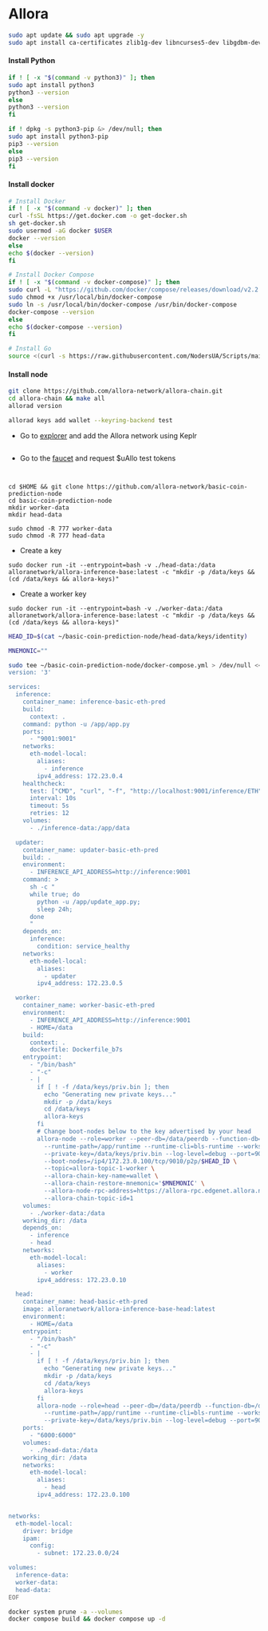 # Allora

```bash
sudo apt update && sudo apt upgrade -y
sudo apt install ca-certificates zlib1g-dev libncurses5-dev libgdbm-dev libnss3-dev curl git wget make -y
```

#### Install Python <a href="#install-docker" id="install-docker"></a>

```bash
if ! [ -x "$(command -v python3)" ]; then
sudo apt install python3
python3 --version
else
python3 --version
fi
```

```bash
if ! dpkg -s python3-pip &> /dev/null; then
sudo apt install python3-pip
pip3 --version
else
pip3 --version
fi
```

#### Install docker <a href="#install-docker" id="install-docker"></a>

```bash
# Install Docker
if ! [ -x "$(command -v docker)" ]; then
curl -fsSL https://get.docker.com -o get-docker.sh
sh get-docker.sh
sudo usermod -aG docker $USER
docker --version
else
echo $(docker --version)
fi
```

```bash
# Install Docker Compose
if ! [ -x "$(command -v docker-compose)" ]; then
sudo curl -L "https://github.com/docker/compose/releases/download/v2.2.3/docker-compose-$(uname -s)-$(uname -m)" -o /usr/local/bin/docker-compose 
sudo chmod +x /usr/local/bin/docker-compose 
sudo ln -s /usr/local/bin/docker-compose /usr/bin/docker-compose
docker-compose --version
else
echo $(docker-compose --version)
fi
```

```bash
# Install Go
source <(curl -s https://raw.githubusercontent.com/NodersUA/Scripts/main/system/go)
```

#### Install node

```bash
git clone https://github.com/allora-network/allora-chain.git
cd allora-chain && make all
allorad version
```

```bash
allorad keys add wallet --keyring-backend test
```

* Go to [explorer](https://explorer.edgenet.allora.network/wallet/suggest) and add the Allora network using Keplr

<figure><img src="https://miro.medium.com/v2/resize:fit:700/1*pw0_gipceAqATXebqIUsWw.png" alt=""><figcaption></figcaption></figure>

* Go to the [faucet](https://faucet.edgenet.allora.network/) and request $uAllo test tokens

<figure><img src="https://miro.medium.com/v2/resize:fit:700/1*uNwRL94FPGxhxBz6EPGYmg.png" alt=""><figcaption></figcaption></figure>

<figure><img src="https://miro.medium.com/v2/resize:fit:574/1*EaVBVYUS6XrvvT0bHdhohQ.png" alt=""><figcaption></figcaption></figure>

```
cd $HOME && git clone https://github.com/allora-network/basic-coin-prediction-node
cd basic-coin-prediction-node
mkdir worker-data
mkdir head-data
```

```
sudo chmod -R 777 worker-data
sudo chmod -R 777 head-data
```

* Create a key

```
sudo docker run -it --entrypoint=bash -v ./head-data:/data alloranetwork/allora-inference-base:latest -c "mkdir -p /data/keys && (cd /data/keys && allora-keys)"
```

* Create a worker key

```
sudo docker run -it --entrypoint=bash -v ./worker-data:/data alloranetwork/allora-inference-base:latest -c "mkdir -p /data/keys && (cd /data/keys && allora-keys)"
```

```bash
HEAD_ID=$(cat ~/basic-coin-prediction-node/head-data/keys/identity)
```

```bash
MNEMONIC=""
```

```bash
sudo tee ~/basic-coin-prediction-node/docker-compose.yml > /dev/null <<EOF
version: '3'

services:
  inference:
    container_name: inference-basic-eth-pred
    build:
      context: .
    command: python -u /app/app.py
    ports:
      - "9001:9001"
    networks:
      eth-model-local:
        aliases:
          - inference
        ipv4_address: 172.23.0.4
    healthcheck:
      test: ["CMD", "curl", "-f", "http://localhost:9001/inference/ETH"]
      interval: 10s
      timeout: 5s
      retries: 12
    volumes:
      - ./inference-data:/app/data

  updater:
    container_name: updater-basic-eth-pred
    build: .
    environment:
      - INFERENCE_API_ADDRESS=http://inference:9001
    command: >
      sh -c "
      while true; do
        python -u /app/update_app.py;
        sleep 24h;
      done
      "
    depends_on:
      inference:
        condition: service_healthy
    networks:
      eth-model-local:
        aliases:
          - updater
        ipv4_address: 172.23.0.5

  worker:
    container_name: worker-basic-eth-pred
    environment:
      - INFERENCE_API_ADDRESS=http://inference:9001
      - HOME=/data
    build:
      context: .
      dockerfile: Dockerfile_b7s
    entrypoint:
      - "/bin/bash"
      - "-c"
      - |
        if [ ! -f /data/keys/priv.bin ]; then
          echo "Generating new private keys..."
          mkdir -p /data/keys
          cd /data/keys
          allora-keys
        fi
        # Change boot-nodes below to the key advertised by your head
        allora-node --role=worker --peer-db=/data/peerdb --function-db=/data/function-db \
          --runtime-path=/app/runtime --runtime-cli=bls-runtime --workspace=/data/workspace \
          --private-key=/data/keys/priv.bin --log-level=debug --port=9011 \
          --boot-nodes=/ip4/172.23.0.100/tcp/9010/p2p/$HEAD_ID \
          --topic=allora-topic-1-worker \
          --allora-chain-key-name=wallet \
          --allora-chain-restore-mnemonic='$MNEMONIC' \
          --allora-node-rpc-address=https://allora-rpc.edgenet.allora.network/ \
          --allora-chain-topic-id=1
    volumes:
      - ./worker-data:/data
    working_dir: /data
    depends_on:
      - inference
      - head
    networks:
      eth-model-local:
        aliases:
          - worker
        ipv4_address: 172.23.0.10

  head:
    container_name: head-basic-eth-pred
    image: alloranetwork/allora-inference-base-head:latest
    environment:
      - HOME=/data
    entrypoint:
      - "/bin/bash"
      - "-c"
      - |
        if [ ! -f /data/keys/priv.bin ]; then
          echo "Generating new private keys..."
          mkdir -p /data/keys
          cd /data/keys
          allora-keys
        fi
        allora-node --role=head --peer-db=/data/peerdb --function-db=/data/function-db  \
          --runtime-path=/app/runtime --runtime-cli=bls-runtime --workspace=/data/workspace \
          --private-key=/data/keys/priv.bin --log-level=debug --port=9010 --rest-api=:6000
    ports:
      - "6000:6000"
    volumes:
      - ./head-data:/data
    working_dir: /data
    networks:
      eth-model-local:
        aliases:
          - head
        ipv4_address: 172.23.0.100


networks:
  eth-model-local:
    driver: bridge
    ipam:
      config:
        - subnet: 172.23.0.0/24

volumes:
  inference-data:
  worker-data:
  head-data:
EOF
```

```bash
docker system prune -a --volumes
docker compose build && docker compose up -d
```
